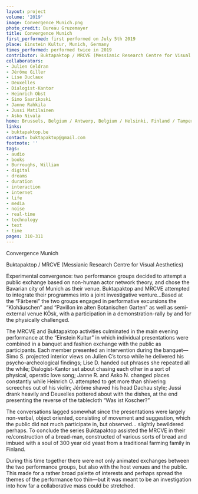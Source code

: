```yaml
---
layout: project
volume: '2019'
image: Convergence_Munich.png
photo_credit: Bureau Gruzemayer
title: Convergence Munich
first_performed: first performed on July 5th 2019
place: Einstein Kultur, Munich, Germany
times_performed: performed twice in 2019
contributor: Buktapaktop / MRCVE (Messianic Research Centre for Visual Aesthetics)
collaborators:
- Julien Celdran
- Jérôme Giller
- Lise Duclaux
- Deuxelles
- Dialogist-Kantor
- Heinrich Obst
- Simo Saarikoski
- Janne Rahkila
- Jussi Matilainen
- Asko Nivala
home: Brussels, Belgium / Antwerp, Belgium / Helsinki, Finland / Tampere / Pori, Finland
links:
- buktapaktop.be
contact: buktapaktop@gmail.com
footnote: ''
tags:
- audio
- books
- Burroughs, William
- digital
- dreams
- duration
- interaction
- internet
- life
- media
- noise
- real-time
- technology
- text
- time
pages: 310-311
---
```


Convergence Munich

Buktapaktop / MRCVE (Messianic Research Centre for Visual Aesthetics)

Experimental convergence: two performance groups decided to attempt a public exchange based on non-human actor network theory, and chose the Bavarian city of Munich as their venue. Buktapaktop and MRCVE attempted to integrate their programmes into a joint investigative venture…Based at the “Färberei” the two groups engaged in performative excursions the “Klohäuschen” and “Pavillon im alten Botanischen Garten” as well as semi-external venue KÖsk, with a participation in a demonstration-rally by and for the physically challenged.

The MRCVE and Buktapaktop activities culminated in the main evening performance at the “Einstein Kultur” in which individual presentations were combined in a banquet and fashion exchange with the public as participants. Each member presented an intervention during the banquet—Simo S. projected interior views on Julien C’s torso while he delivered his psycho-archeological findings; Lise D. handed out phrases she repeated all the while; Dialogist-Kantor set about chasing each other in a sort of physical, operatic love song; Janne R. and Asko N. changed places constantly while Heinrich O. attempted to get more than shivering screeches out of his violin; Jérôme shaved his head Dachau style; Jussi drank heavily and Deuxelles pottered about with the dishes, at the end presenting the reverse of the tablecloth “Was ist Koscher?”

The conversations lagged somewhat since the presentations were largely non-verbal, object oriented, consisting of movement and suggestion, which the public did not much participate in, but observed… slightly bewildered perhaps. To conclude the series Buktapaktop assisted the MRCVE in their re/construction of a bread-man, constructed of various sorts of bread and imbued with a soul of 300 year old yeast from a traditional farming family in Finland.

During this time together there were not only animated exchanges between the two performance groups, but also with the host venues and the public. This made for a rather broad palette of interests and perhaps spread the themes of the performance too thin—but it was meant to be an investigation into how far a collaborative mass could be stretched.
